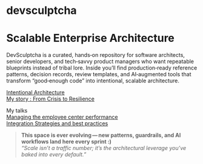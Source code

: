 # devsculptcha
# Scalable Enterprise Architecture

DevSculptcha is a curated, hands‑on repository for software architects, senior developers, and tech‑savvy product managers who want repeatable blueprints instead of tribal lore.
Inside you’ll find production‑ready reference patterns, decision records, review templates, and AI‑augmented tools that transform “good‑enough code” into intentional, scalable architecture.

[Intentional Architecture](docs/arbintentionalarch.md)
<br>[My story : From Crisis to Resilience](docs/shortcircuit.md)

My talks
<br>[Managing the employee center performance](https://youtu.be/vcNUxkO0N6o?si=DV-dbrEtNpNukVvN)
<br>[Integration Strategies and best practices](https://youtu.be/O297msnxB8Q?si=J-goqC3UeNRrLumY)

> **This space is ever evolving — new patterns, guardrails, and AI workflows land here every sprint :)**  
> *“Scale isn’t a traffic number; it’s the architectural leverage you’ve baked into every default.”*


